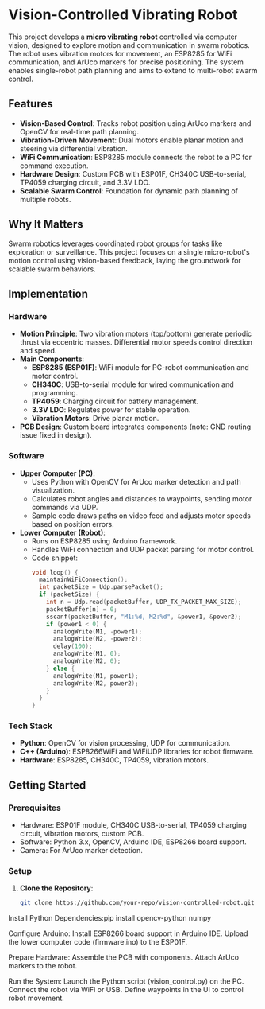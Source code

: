 # Vision-Controlled Vibrating Robot

This project develops a **micro vibrating robot** controlled via computer vision, designed to explore motion and communication in swarm robotics. The robot uses vibration motors for movement, an ESP8285 for WiFi communication, and ArUco markers for precise positioning. The system enables single-robot path planning and aims to extend to multi-robot swarm control.

## Features

- **Vision-Based Control**: Tracks robot position using ArUco markers and OpenCV for real-time path planning.
- **Vibration-Driven Movement**: Dual motors enable planar motion and steering via differential vibration.
- **WiFi Communication**: ESP8285 module connects the robot to a PC for command execution.
- **Hardware Design**: Custom PCB with ESP01F, CH340C USB-to-serial, TP4059 charging circuit, and 3.3V LDO.
- **Scalable Swarm Control**: Foundation for dynamic path planning of multiple robots.

## Why It Matters

Swarm robotics leverages coordinated robot groups for tasks like exploration or surveillance. This project focuses on a single micro-robot's motion control using vision-based feedback, laying the groundwork for scalable swarm behaviors.

## Implementation

### Hardware
- **Motion Principle**: Two vibration motors (top/bottom) generate periodic thrust via eccentric masses. Differential motor speeds control direction and speed.
- **Main Components**:
  - **ESP8285 (ESP01F)**: WiFi module for PC-robot communication and motor control.
  - **CH340C**: USB-to-serial module for wired communication and programming.
  - **TP4059**: Charging circuit for battery management.
  - **3.3V LDO**: Regulates power for stable operation.
  - **Vibration Motors**: Drive planar motion.
- **PCB Design**: Custom board integrates components (note: GND routing issue fixed in design).

### Software
- **Upper Computer (PC)**:
  - Uses Python with OpenCV for ArUco marker detection and path visualization.
  - Calculates robot angles and distances to waypoints, sending motor commands via UDP.
  - Sample code draws paths on video feed and adjusts motor speeds based on position errors.
- **Lower Computer (Robot)**:
  - Runs on ESP8285 using Arduino framework.
  - Handles WiFi connection and UDP packet parsing for motor control.
  - Code snippet:
    ```cpp
    void loop() {
      maintainWiFiConnection();
      int packetSize = Udp.parsePacket();
      if (packetSize) {
        int n = Udp.read(packetBuffer, UDP_TX_PACKET_MAX_SIZE);
        packetBuffer[n] = 0;
        sscanf(packetBuffer, "M1:%d, M2:%d", &power1, &power2);
        if (power1 < 0) {
          analogWrite(M1, -power1);
          analogWrite(M2, -power2);
          delay(100);
          analogWrite(M1, 0);
          analogWrite(M2, 0);
        } else {
          analogWrite(M1, power1);
          analogWrite(M2, power2);
        }
      }
    }
    ```

### Tech Stack
- **Python**: OpenCV for vision processing, UDP for communication.
- **C++ (Arduino)**: ESP8266WiFi and WiFiUDP libraries for robot firmware.
- **Hardware**: ESP8285, CH340C, TP4059, vibration motors.

## Getting Started

### Prerequisites
- Hardware: ESP01F module, CH340C USB-to-serial, TP4059 charging circuit, vibration motors, custom PCB.
- Software: Python 3.x, OpenCV, Arduino IDE, ESP8266 board support.
- Camera: For ArUco marker detection.

### Setup
1. **Clone the Repository**:
   ```bash
   git clone https://github.com/your-repo/vision-controlled-robot.git


Install Python Dependencies:pip install opencv-python numpy


Configure Arduino:
Install ESP8266 board support in Arduino IDE.
Upload the lower computer code (firmware.ino) to the ESP01F.


Prepare Hardware:
Assemble the PCB with components.
Attach ArUco markers to the robot.


Run the System:
Launch the Python script (vision_control.py) on the PC.
Connect the robot via WiFi or USB.
Define waypoints in the UI to control robot movement.





